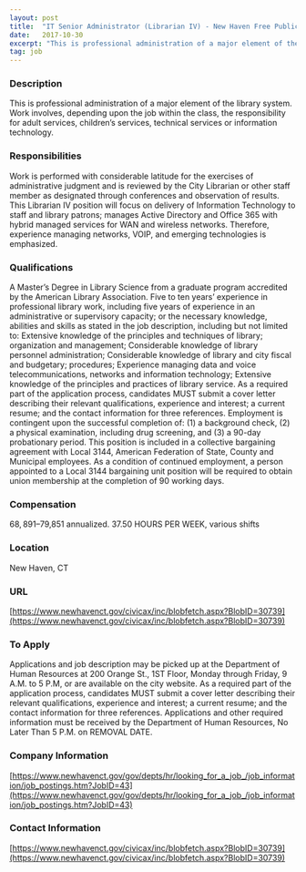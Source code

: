 ```yaml
---
layout: post
title:  "IT Senior Administrator (Librarian IV) - New Haven Free Public Library (CT)"
date:   2017-10-30
excerpt: "This is professional administration of a major element of the library system. Work involves, depending upon the job within the class, the responsibility for adult services, children’s services, technical services or information technology. "
tag: job
---
```


### Description   

This is professional administration of a major element of the library system. Work involves, depending upon the job within the class, the responsibility for adult services, children’s services, technical services or information technology. 


### Responsibilities   

Work is performed with considerable latitude for the exercises of administrative judgment and is reviewed by the City Librarian or other staff member as designated through conferences and observation of results. This Librarian IV position will focus on delivery of Information Technology to staff and library patrons; manages Active Directory and Office 365 with hybrid managed services for WAN and wireless networks. Therefore, experience managing networks, VOIP, and emerging technologies is emphasized.


### Qualifications   

A Master’s Degree in Library Science from a graduate program accredited by the American Library Association. Five to ten years’ experience in professional library work, including five years of experience in an administrative or supervisory capacity; or the necessary knowledge, abilities and skills as stated in the job description, including but not limited to: Extensive knowledge of the principles and techniques of library; organization and management; Considerable knowledge of library personnel administration; Considerable knowledge of library and city fiscal and budgetary; procedures; Experience managing data and voice telecommunications, networks and information technology; Extensive knowledge of the principles and practices of library service. As a required part of the application process, candidates MUST submit a cover letter describing their relevant qualifications, experience and interest; a current resume; and the contact information for three references. Employment is contingent upon the successful completion of: (1) a background check, (2) a physical examination, including drug screening, and (3) a 90-day probationary period. This position is included in a collective bargaining agreement with Local 3144, American Federation of State, County and Municipal employees. As a condition of continued employment, a person appointed to a Local 3144 bargaining unit position will be required to obtain union membership at the completion of 90 working days. 


### Compensation   

$68,891–$79,851 annualized. 37.50 HOURS PER WEEK, various shifts


### Location   

New Haven, CT


### URL   

[https://www.newhavenct.gov/civicax/inc/blobfetch.aspx?BlobID=30739](https://www.newhavenct.gov/civicax/inc/blobfetch.aspx?BlobID=30739)

### To Apply   

Applications and job description may be picked up at the Department of Human Resources at 200 Orange St., 1ST Floor, Monday through Friday, 9 A.M. to 5 P.M, or are available on the city website. As a required part of the application process, candidates MUST submit a cover letter describing their relevant qualifications, experience and interest; a current resume; and the contact information for three references. Applications and other required information must be received by the Department of Human Resources, No Later Than 5 P.M. on REMOVAL DATE.


### Company Information   

[https://www.newhavenct.gov/gov/depts/hr/looking_for_a_job_/job_information/job_postings.htm?JobID=43](https://www.newhavenct.gov/gov/depts/hr/looking_for_a_job_/job_information/job_postings.htm?JobID=43)


### Contact Information   

[https://www.newhavenct.gov/civicax/inc/blobfetch.aspx?BlobID=30739](https://www.newhavenct.gov/civicax/inc/blobfetch.aspx?BlobID=30739)

